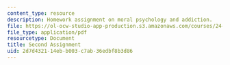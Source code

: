 ```yaml
---
content_type: resource
description: Homework assignment on moral psychology and addiction.
file: https://ol-ocw-studio-app-production.s3.amazonaws.com/courses/24-120-moral-psychology-spring-2009/2d7d432114ebb003c7ab36edbf8b3d86_MIT24_120s09_assn02.pdf
file_type: application/pdf
resourcetype: Document
title: Second Assignment
uid: 2d7d4321-14eb-b003-c7ab-36edbf8b3d86
---
```

